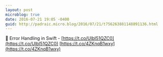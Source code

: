 ```yaml
---
layout: post
microblog: true
date: 2016-07-21 19:05 -0400
guid: http://padraic.micro.blog/2016/07/21/t756263881148891136.html
---
```

🔗 Error Handling in Swift - [https://t.co/UlbI51QZC0](https://t.co/UlbI51QZC0) [https://t.co/4ZKnqB1wxy](https://t.co/4ZKnqB1wxy)
